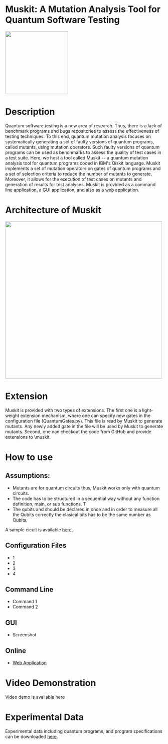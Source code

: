 # Muskit: A Mutation Analysis Tool for Quantum Software Testing

<img src="https://github.com/EnautMendi/QuantumMutationQiskit/blob/master/images/logoblue.png" width="200">

# Description
Quantum software testing is a new area of research. Thus, there is a lack of benchmark programs and bugs repositories to assess the effectiveness of testing techniques. To this end, quantum mutation analysis focuses on systematically generating a set of faulty versions of quantum programs, called mutants, using mutation operators. Such faulty versions of quantum programs can be used as benchmarks to assess the quality of test cases in a test suite. Here, we host a tool called Muskit -- a quantum mutation analysis tool for quantum programs coded in IBM's Qiskit language. Muskit implements  a set of mutation operators on gates of quantum programs and a set of selection criteria to reduce the number of mutants to generate. Moreover, it allows for the execution of test cases on mutants and generation of results for test analyses. Muskit is provided as a command line application, a GUI application, and also as a web application. 


# Architecture of Muskit


<!---
your comment goes here
and here
![Architecture](https://github.com/EnautMendi/QuantumMutationQiskit/blob/master/images/architecture.png)

-->

<img src="https://github.com/EnautMendi/QuantumMutationQiskit/blob/master/images/architecture.png" width="500">

# Extension
Muskit is provided with two types of extensions. The first one is a light-weight extension mechanism, where one can specify new gates in the configuration file (QuantumGates.py). This file is read by Muskit to generate mutants. Any newly added gate in the file will be used by Muskit to generate mutants. Second, one can checkout the code from GitHub and provide extensions to \muskit.

# How to use
## Assumptions:
- Mutants are for quantum circuits thus, Muskit works only with quantum circuits. 
- The code has to be structured in a secuential way without any function definition, main, or sub functions. T
- The qubits and should be declared in once and in order to measure all the Qubits correctly the clasical bits has to be the same number as Qubits. 

A sample cicuit is available <a href="https://github.com/EnautMendi/QuantumMutationQiskit/blob/master/ExampleProgram.py"> here </a>.

## Configuration Files
- 1
- 2
- 3
- 4

## Command Line
- Command 1
- Command 2

## GUI
- Screenshot

## Online
- <a href="https://qiskitmutantcreatorsrl.pythonanywhere.com/"> Web Application </a>

# Video Demonstration
Video demo is available here

# Experimental Data
Experimental data including quantum programs, and program specifications can be downloaded <a href=""> here</a>. 



